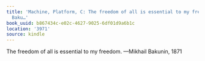 ```yaml
---
title: 'Machine, Platform, C: The freedom of all is essential to my freedom. —Mikhail
  Baku…'
book_uuid: b867434c-e02c-4627-9025-6df01d9a6b1c
location: '3971'
source: kindle
---
```


The freedom of all is essential to my freedom. —Mikhail Bakunin, 1871